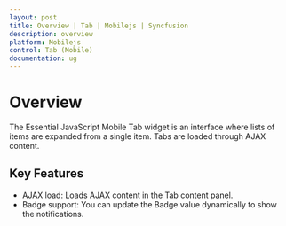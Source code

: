 ```yaml
---
layout: post
title: Overview | Tab | Mobilejs | Syncfusion
description: overview
platform: Mobilejs
control: Tab (Mobile)
documentation: ug
---
```


# Overview

The Essential JavaScript Mobile Tab widget is an interface where lists of items are expanded from a single item. Tabs are loaded through AJAX content.

## Key Features

* AJAX load: Loads AJAX content in the Tab content panel.
* Badge support: You can update the Badge value dynamically to show the notifications.